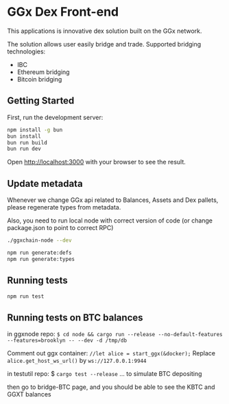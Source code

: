 # GGx Dex Front-end

This applications is innovative dex solution built on the GGx network.

The solution allows user easily bridge and trade.
Supported bridging technologies:

* IBC
* Ethereum bridging
* Bitcoin bridging

## Getting Started

First, run the development server:

```bash
npm install -g bun
bun install
bun run build
bun run dev
```

Open [http://localhost:3000](http://localhost:3000) with your browser to see the result.

## Update metadata

Whenever we change GGx api related to Balances, Assets and Dex pallets, please regenerate types from metadata.

Also, you need to run local node with correct version of code (or change package.json to point to correct RPC)

```bash
./ggxchain-node --dev

npm run generate:defs
npm run generate:types
```

## Running tests

```bash
npm run test
```

## Running tests on BTC balances
in ggxnode repo: `$ cd node && cargo run --release --no-default-features --features=brooklyn -- --dev -d /tmp/db`

Comment out ggx container: `//let alice = start_ggx(&docker);`
Replace `alice.get_host_ws_url()` by `ws://127.0.0.1:9944`

in testutil repo: $ `cargo test --release`
... to simulate BTC depositing

then go to bridge-BTC page, and you should be able to see the KBTC and GGXT balances